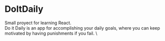 # DoItDaily
Small proyect for learning React.\
Do it Daily is an app for accomplishing your daily goals, where you can keep motivated by having punishments if you fail. \
